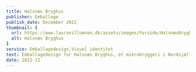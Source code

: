 ```yaml
---
title: Halsnæs Bryghus
publisher: Emballage
publish_date: December 2022
thumbnail: {
  url: https://www.lauravillumsen.dk/assets/images/Forside/HalsnæsBryghus_Forside.png,
  alt: Halsnæs Bryghus
}
service: Emballagedesign,Visuel identitet
text: Emballagedesign for Halsnæs Bryghus, et mikrobryggeri i Nordsjælland. Halsnæs Bryghus ønskede nye og mere moderne øletiketter. Emballagedesignet er et bud på en sjov balance mellem impressionistiske penselstrøg og moderne typografiske virkemidler. Hver etikette symboliserer historien bag navnet på øllen. Emballagedesignet blev designet i forbindelse med et skoleprojekt på Danmarks Medie- og Journalisthøjskole.
date: 2022-12
---
```


<img src="https://www.lauravillumsen.dk/assets/images/HalsnæsBryghus_underside/1_HalsnæsBryghus_underside.png" alt="">
<img src="https://www.lauravillumsen.dk/assets/images/HalsnæsBryghus_underside/2_HalsnæsBryghus_underside.png" alt="">
<img src="https://www.lauravillumsen.dk/assets/images/HalsnæsBryghus_underside/3_HalsnæsBryghus_underside.png" alt="">
<img src="https://www.lauravillumsen.dk/assets/images/HalsnæsBryghus_underside/4_HalsnæsBryghus_underside.png" alt="">
<img src="https://www.lauravillumsen.dk/assets/images/HalsnæsBryghus_underside/5_HalsnæsBryghus_underside.png" alt="">
